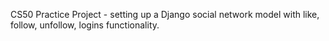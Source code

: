 CS50 Practice Project - setting up a Django social network model with like, follow, unfollow, logins functionality.
